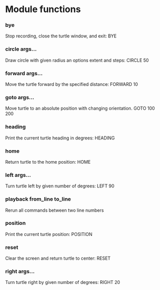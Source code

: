 # Module functions

### bye ⠀

Stop recording, close the turtle window, and exit:  BYE

### circle args... ⠀

Draw circle with given radius an options extent and steps:  CIRCLE 50

### forward args... ⠀

Move the turtle forward by the specified distance:  FORWARD 10

### goto args... ⠀

Move turtle to an absolute position with changing orientation.  GOTO 100 200

### heading ⠀

Print the current turtle heading in degrees:  HEADING

### home ⠀

Return turtle to the home position:  HOME

### left args... ⠀

Turn turtle left by given number of degrees:  LEFT 90

### playback from_line to_line ⠀

Rerun all commands between two line numbers

### position ⠀

Print the current turtle position: POSITION

### reset ⠀

Clear the screen and return turtle to center:  RESET

### right args... ⠀

Turn turtle right by given number of degrees:  RIGHT 20
